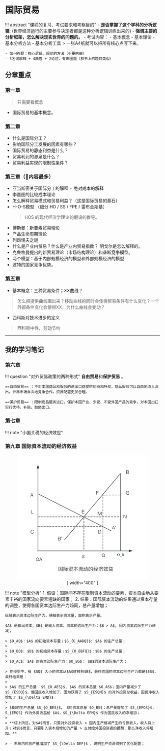 # 国际贸易

!!! abstract "课程的复习、考试要求和考察目的"
    - **是否掌握了这个学科的分析逻辑**; (世界经济运行的主要参与决定者都是这种分析逻辑训练出来的)
    - **强调主要的分析框架，怎么解决现实世界的问题的。**
    - 考试内容：
        - 基本概念
        - 基本理论
        - 基本分析方法
        - 基本分析工具
    > 一张A4纸就可以把所有核心点写下来。

    - 如何答题：核心逻辑、规范的方法（不要瞎编）
    - 5名词解释 + 4简答 + 2论述，有画图题（和书上的题目类似）


## 分章重点

### 第一章

> 只需要看概念
- 国际贸易的基本概念。


### 第二章
- 什么是国际分工？
- 影响国际分工发展的因素有哪些？
- 国际贸易的静态利益是什么？
- 贸易利润的源泉是什么？
- 贸易利益实现的限制性条件？


### 第三章（🌟内容最多）

- 亚当斯密关于国际分工的解释 + 绝对成本的解释
- 李嘉图的比较成本理论
- 怎么解释贸易模式和贸易利益？（这是国际贸易的基石）
- H-O-S模型 （细分 HO / SS / FPE / 雷布金斯基）
    > HOS 的现代经济学理论的假设的推导。
- 博斯曼：新要素贸易理论
- 产品生命周期理论
- 列昂惕夫之谜
- 什么是产业内贸易？什么是产业内贸易指数？ 明戈尔是怎么解释的。
- 克鲁格曼提出的新贸易理论（市场结构理论）和垄断竞争模型。
- 两个模型：基于内部规模经济的模型和外部规模经济的模型
- 波特的国家竞争优势。


### 第五章

- 基本概念：三种贸易条件；XX曲线？
> 怎么把提供曲线画出来？移动曲线的同时会使得贸易条件有什么变化？一个外部条件变化会使得XX，为什么曲线会变动？
>

- 西科斯对技术进步的定义
> 西科斯中性、劳动节约


------------


## 我的学习笔记


### 第六章

!!! question "对外贸易政策的两种形式"
    **自由贸易**和**保护贸易** 。

    ==自由贸易== ：不对本国商品和服务的进出口商提供优待和特权，商品服务可以自由地流入流出，世界市场自由地竞争合作，资源配置更加合理。

    ==保护贸易== ：限制商品服务进口，保护本国产业，少受、不受外国产品的竞争，对本国出口实行优待，补贴，鼓励出口。



### 第七章

!!! note "小国关税的经济效应"
    

### 第九章 国际资本流动的经济效益

<center>
<figure markdown>

  ![Image title](./figures/International%20cap.png){ width="400" }
  <figcaption></figcaption>
</figure>
</center>



!!! note "模型分析"
    1. 假设：国际间不存在限制资本流动的要素，资本自由地从要素丰裕的国家流向要素短缺的国家；
    2. 结果：国际资本流动的结果通过资本存量的调整，使得各国资本边际生产力趋同，总产量增加；
    
    纵轴表示资本边际生产力，横轴表示资本量，面积表示产量。

    $A$ 是输出资本，$B$ 是输入资本，资本的边际生产力：$B > A$, 因为资本边际生产力递减；

    > $O_AQ$：$A$ 的初始资本存量；$S_{O_AADQ}$: $A$ 的生产总量；
    > 
    > $O_BQ$: $B$ 的初始资本存量；$S_{O_BBFQ}$：$B$ 的生产总量；
    > 
    > $O_AC$: $A$ 的资本边际生产力；$O_BG$： $B$的资本边际生产力；

    > 在模型中，有 $SQ$ 大小的资本从$A$转移到$B$，最终两国的资本边际生产力都是$ES$，最终结果是：
    > 
    > $A$ 的生产总量  $S_{O_AES}$, $A$ 的资本总量 $O_AS$；国内产量减少了 $S_{ESDQ}$，但国民收入增加了，因为获得了 $S_{ESQM}$ 的对外投资总收益，国民净收入增加了 $S_{\Delta EMD}$
    > 
    > $B$的生产总量 $S_{O_BES}$， B的资本总量 $O_BS$；总产量增加了 $S_{EFQS}$，S_{EMQS} 作为外资收益给 $A$，$S_{\Delta EFM}$ 作为国民收入的净增加；
    > 
    > **综上所述，对$A$而言，只要对外投资收入 > 国内生产缩减产生的亏损收入，收入将上升；对$B$而言，只要引入资本后增加的产量 > 支付给外国投资者的报酬，那么净收入将增加。**
    
    > - 系统内的总产量增加了 $S_{\Delta DEF}$ ，说明生产资源得到了优化配置；